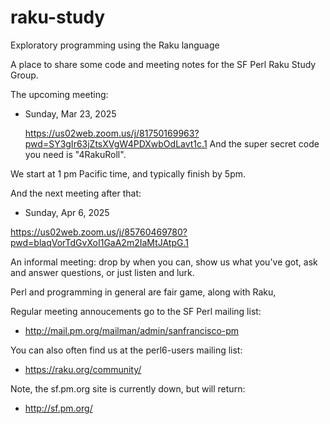 # raku-study
Exploratory programming using the Raku language

A place to share some code and meeting notes for the SF Perl Raku Study Group.

The upcoming meeting:

* Sunday, Mar 23, 2025

  https://us02web.zoom.us/j/81750169963?pwd=SY3gIr63jZtsXVgW4PDXwbOdLavt1c.1
  And the super secret code you need is "4RakuRoll".

We start at 1 pm Pacific time, and typically finish by 5pm.

And the next meeting after that:

* Sunday, Apr  6, 2025

https://us02web.zoom.us/j/85760469780?pwd=blaqVorTdGvXoI1GaA2m2IaMtJAtpG.1

An informal meeting: drop by when you can, show us what you've got,
ask and answer questions, or just listen and lurk.

Perl and programming in general are fair game, along with Raku, 

Regular meeting annoucements go to the SF Perl mailing list:

*  http://mail.pm.org/mailman/admin/sanfrancisco-pm

You can also often find us at the perl6-users mailing list:

*  https://raku.org/community/


Note, the sf.pm.org site is currently down, but will return:

*  http://sf.pm.org/
